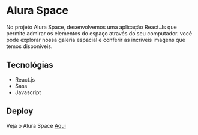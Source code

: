# Alura Space

No projeto Alura Space, desenvolvemos uma aplicação React.Js que permite admirar os elementos do espaço através do seu computador. você pode explorar nossa galeria espacial e conferir as incríveis imagens que temos disponíveis.

## Tecnológias

<ul>
  <li>React.js</li>
  <li>Sass</li>
  <li>Javascript</li>
</ul>

## Deploy 

Veja o Alura Space [Aqui](https://alura-space-indol.vercel.app)